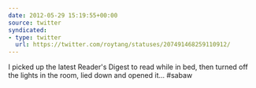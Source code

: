 ```yaml
---
date: 2012-05-29 15:19:55+00:00
source: twitter
syndicated:
- type: twitter
  url: https://twitter.com/roytang/statuses/207491468259110912/
---
```


I picked up the latest Reader's Digest to read while in bed, then turned off the lights in the room, lied down and opened it... #sabaw